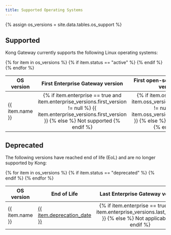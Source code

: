 ```yaml
---
title: Supported Operating Systems
---
```


{% assign os_versions = site.data.tables.os_support %}

## Supported

Kong Gateway currently supports the following Linux operating systems:

<table>
  <thead>
      <th>OS version</th>
      <th style="text-align: center">First Enterprise Gateway version</th>
      <th style="text-align: center">First open-source Gateway version</th>
  </thead>
  <tbody>
  {% for item in os_versions %}
    {% if item.status == "active" %}
      <tr>
        <td>
          {{ item.name }}
        </td>
        <td style="text-align: center">
          {% if item.enterprise == true and item.enterprise_versions.first_version != null %}
            {{ item.enterprise_versions.first_version }}
          {% else %}
          Not supported
          {% endif %}
        </td>
        <td style="text-align: center">
          {% if item.oss == true and item.oss_versions.first_version != null %}
            {{ item.oss_versions.first_version }}
          {% else %}
          Not supported
          {% endif %}
        </td>
      </tr>
      {% endif %}
    {% endfor %}
  </tbody>
</table>

## Deprecated

The following versions have reached end of life (EoL) and are no longer
supported by Kong:

<table>
  <thead>
      <th>OS version</th>
      <th>End of Life</th>
      <th style="text-align: center">Last Enterprise Gateway version</th>
      <th style="text-align: center">Last open-source Gateway version</th>
  </thead>
  <tbody>
  {% for item in os_versions %}
    {% if item.status == "deprecated" %}
      <tr>
        <td>
          {{ item.name }}
        </td>
        <td>
          <a href="{{ item.eol_link }}">{{ item.deprecation_date }}</a>
        </td>
        <td style="text-align: center">
          {% if item.enterprise == true %}
            {{ item.enterprise_versions.last_version }}
          {% else %}
          Not applicable
          {% endif %}
        </td>
        <td style="text-align: center">
          {% if item.oss == true %}
            {{ item.oss_versions.last_version }}
          {% else %}
          Not applicable
          {% endif %}
        </td>
      </tr>
      {% endif %}
    {% endfor %}
  </tbody>
</table>
